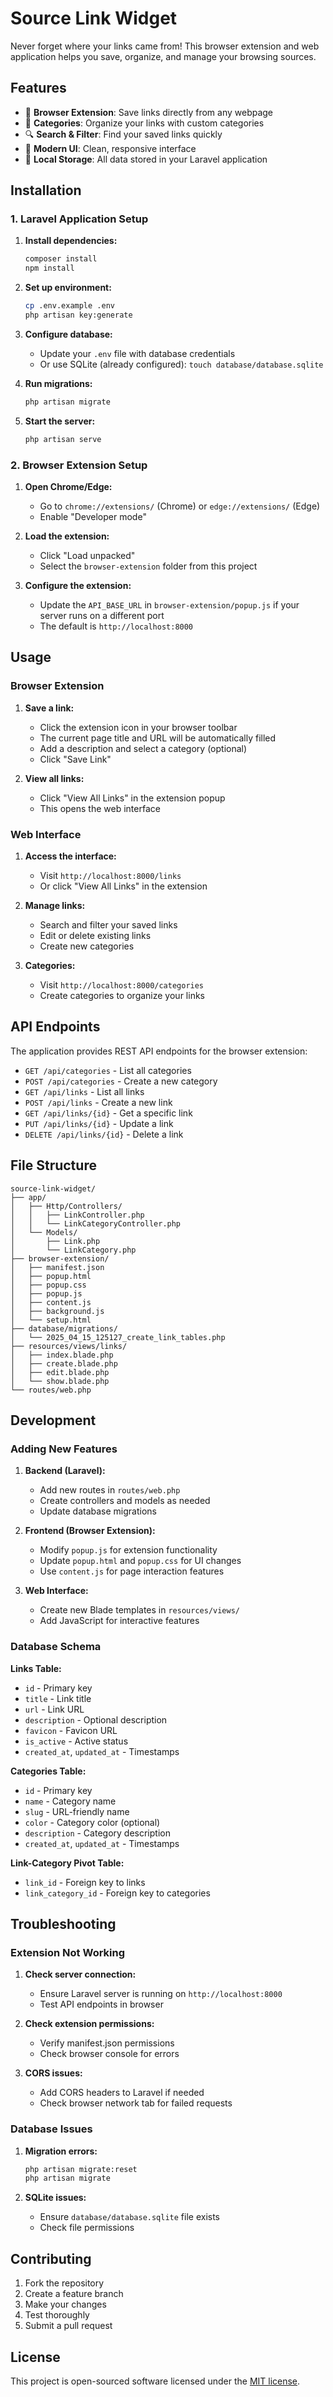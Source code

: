 # Source Link Widget

Never forget where your links came from! This browser extension and web application helps you save, organize, and manage your browsing sources.

## Features

- 🚀 **Browser Extension**: Save links directly from any webpage
- 📁 **Categories**: Organize your links with custom categories
- 🔍 **Search & Filter**: Find your saved links quickly
- 🎨 **Modern UI**: Clean, responsive interface
- 💾 **Local Storage**: All data stored in your Laravel application

## Installation

### 1. Laravel Application Setup

1. **Install dependencies:**
   ```bash
   composer install
   npm install
   ```

2. **Set up environment:**
   ```bash
   cp .env.example .env
   php artisan key:generate
   ```

3. **Configure database:**
   - Update your `.env` file with database credentials
   - Or use SQLite (already configured): `touch database/database.sqlite`

4. **Run migrations:**
   ```bash
   php artisan migrate
   ```

5. **Start the server:**
   ```bash
   php artisan serve
   ```

### 2. Browser Extension Setup

1. **Open Chrome/Edge:**
   - Go to `chrome://extensions/` (Chrome) or `edge://extensions/` (Edge)
   - Enable "Developer mode"

2. **Load the extension:**
   - Click "Load unpacked"
   - Select the `browser-extension` folder from this project

3. **Configure the extension:**
   - Update the `API_BASE_URL` in `browser-extension/popup.js` if your server runs on a different port
   - The default is `http://localhost:8000`

## Usage

### Browser Extension

1. **Save a link:**
   - Click the extension icon in your browser toolbar
   - The current page title and URL will be automatically filled
   - Add a description and select a category (optional)
   - Click "Save Link"

2. **View all links:**
   - Click "View All Links" in the extension popup
   - This opens the web interface

### Web Interface

1. **Access the interface:**
   - Visit `http://localhost:8000/links`
   - Or click "View All Links" in the extension

2. **Manage links:**
   - Search and filter your saved links
   - Edit or delete existing links
   - Create new categories

3. **Categories:**
   - Visit `http://localhost:8000/categories`
   - Create categories to organize your links

## API Endpoints

The application provides REST API endpoints for the browser extension:

- `GET /api/categories` - List all categories
- `POST /api/categories` - Create a new category
- `GET /api/links` - List all links
- `POST /api/links` - Create a new link
- `GET /api/links/{id}` - Get a specific link
- `PUT /api/links/{id}` - Update a link
- `DELETE /api/links/{id}` - Delete a link

## File Structure

```
source-link-widget/
├── app/
│   ├── Http/Controllers/
│   │   ├── LinkController.php
│   │   └── LinkCategoryController.php
│   └── Models/
│       ├── Link.php
│       └── LinkCategory.php
├── browser-extension/
│   ├── manifest.json
│   ├── popup.html
│   ├── popup.css
│   ├── popup.js
│   ├── content.js
│   ├── background.js
│   └── setup.html
├── database/migrations/
│   └── 2025_04_15_125127_create_link_tables.php
├── resources/views/links/
│   ├── index.blade.php
│   ├── create.blade.php
│   ├── edit.blade.php
│   └── show.blade.php
└── routes/web.php
```

## Development

### Adding New Features

1. **Backend (Laravel):**
   - Add new routes in `routes/web.php`
   - Create controllers and models as needed
   - Update database migrations

2. **Frontend (Browser Extension):**
   - Modify `popup.js` for extension functionality
   - Update `popup.html` and `popup.css` for UI changes
   - Use `content.js` for page interaction features

3. **Web Interface:**
   - Create new Blade templates in `resources/views/`
   - Add JavaScript for interactive features

### Database Schema

**Links Table:**
- `id` - Primary key
- `title` - Link title
- `url` - Link URL
- `description` - Optional description
- `favicon` - Favicon URL
- `is_active` - Active status
- `created_at`, `updated_at` - Timestamps

**Categories Table:**
- `id` - Primary key
- `name` - Category name
- `slug` - URL-friendly name
- `color` - Category color (optional)
- `description` - Category description
- `created_at`, `updated_at` - Timestamps

**Link-Category Pivot Table:**
- `link_id` - Foreign key to links
- `link_category_id` - Foreign key to categories

## Troubleshooting

### Extension Not Working

1. **Check server connection:**
   - Ensure Laravel server is running on `http://localhost:8000`
   - Test API endpoints in browser

2. **Check extension permissions:**
   - Verify manifest.json permissions
   - Check browser console for errors

3. **CORS issues:**
   - Add CORS headers to Laravel if needed
   - Check browser network tab for failed requests

### Database Issues

1. **Migration errors:**
   ```bash
   php artisan migrate:reset
   php artisan migrate
   ```

2. **SQLite issues:**
   - Ensure `database/database.sqlite` file exists
   - Check file permissions

## Contributing

1. Fork the repository
2. Create a feature branch
3. Make your changes
4. Test thoroughly
5. Submit a pull request

## License

This project is open-sourced software licensed under the [MIT license](https://opensource.org/licenses/MIT).